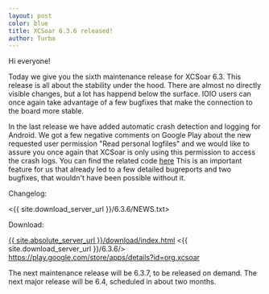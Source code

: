 ```yaml
---
layout: post
color: blue
title: XCSoar 6.3.6 released!
author: Turbo
---
```

Hi everyone!

Today we give you the sixth maintenance release for XCSoar 6.3. This release
is all about the stability under the hood. There are almost no directly visible
changes, but a lot has happend below the surface. IOIO users can once again
take advantage of a few bugfixes that make the connection to the board more
stable.

In the last release we have added automatic crash detection and logging for
Android. We got a few negative comments on Google Play about the new requested
user permission "Read personal logfiles" and we would like to assure you once
again that XCSoar is only using this permission to access the crash logs. You
can find the related code
[here](https://github.com/XCSoar/XCSoar/blob/v6.3.6/src/Android/LogCat.cpp)
This is an important feature for us that already led to a few detailed
bugreports and two bugfixes, that wouldn't have been possible without it.

Changelog:

  <{{ site.download_server_url }}/6.3.6/NEWS.txt>

Download:

  [{{ site.absolute_server_url }}/download/index.html](/download/index.html)
  <{{ site.download_server_url }}/6.3.6/>
  <https://play.google.com/store/apps/details?id=org.xcsoar>

The next maintenance release will be 6.3.7, to be released on demand.
The next major release will be 6.4, scheduled in about two months.
